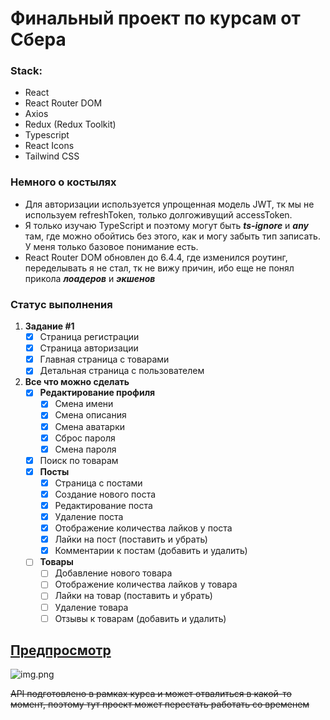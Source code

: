 # Финальный проект по курсам от Сбера

### Stack:

* React
* React Router DOM
* Axios
* Redux (Redux Toolkit)
* Typescript
* React Icons
* Tailwind CSS

### Немного о костылях

* Для авторизации используется упрощенная модель JWT, тк мы не используем refreshToken, только долгоживущий accessToken.
* Я только изучаю TypeScript и поэтому могут быть _**ts-ignore**_ и _**any**_ там, где можно обойтись без этого, как и
  могу забыть тип записать. У меня только базовое понимание есть.
* React Router DOM обновлен до 6.4.4, где изменился роутинг, переделывать я не стал, тк не вижу причин, ибо еще не понял
  прикола _**лоадеров**_ и _**экшенов**_

### Статус выполнения

1. **Задание #1**
    * [x] Страница регистрации
    * [x] Страница авторизации
    * [x] Главная страница с товарами
    * [x] Детальная страница с пользователем
2. **Все что можно сделать**
    * [x] **Редактирование профиля**
        * [x] Смена имени
        * [x] Смена описания
        * [x] Смена аватарки
        * [x] Сброс пароля
        * [x] Смена пароля
    * [x] Поиск по товарам
    * [x] **Посты**
        * [x] Страница с постами
        * [x] Создание нового поста
        * [x] Редактирование поста
        * [x] Удаление поста
        * [x] Отображение количества лайков у поста
        * [x] Лайки на пост (поставить и убрать)
        * [x] Комментарии к постам (добавить и удалить)
    * [ ] **Товары**
        * [ ] Добавление нового товара
        * [ ] Отображение количества лайков у товара
        * [ ] Лайки на товар (поставить и убрать)
        * [ ] Удаление товара
        * [ ] Отзывы к товарам (добавить и удалить)

## [Предпросмотр](https://sberuniversity-dogfood-shop.netlify.app/)

![img.png](https://sun9-east.userapi.com/sun9-18/s/v1/ig2/1fDK3wJ-I-GCv8vsU62HmzWEIrp8EPMZmLArJcen6lNf-w1RQDFzG5n7KSITGUoft8d9p9Wvp8xPiwIzb_cRHMuM.jpg?size=2560x1456&quality=96&type=album)

~~API подготовлено в рамках курса и может отвалиться в какой-то момент, поэтому тут проект может перестать работать со
временем~~